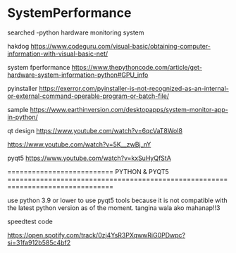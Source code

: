 # SystemPerformance
searched
-python hardware monitoring system


hakdog
https://www.codeguru.com/visual-basic/obtaining-computer-information-with-visual-basic-net/

system fperformance
https://www.thepythoncode.com/article/get-hardware-system-information-python#GPU_info

pyinstaller
https://exerror.com/pyinstaller-is-not-recognized-as-an-internal-or-external-command-operable-program-or-batch-file/

sample
https://www.earthinversion.com/desktopapps/system-monitor-app-in-python/

qt design
https://www.youtube.com/watch?v=6qcVaT8Wol8

https://www.youtube.com/watch?v=5K__zwBj_nY

pyqt5
https://www.youtube.com/watch?v=kxSuHyQfStA


==========================   PYTHON & PYQT5 ================================================================================



use python 3.9 or lower to use pyqt5 tools because it is not compatible with the latest python version as of the moment.
tangina wala ako mahanap!!3


speedtest code

https://open.spotify.com/track/0zj4YsR3PXqwwRiG0PDwpc?si=31fa912b585c4bf2
